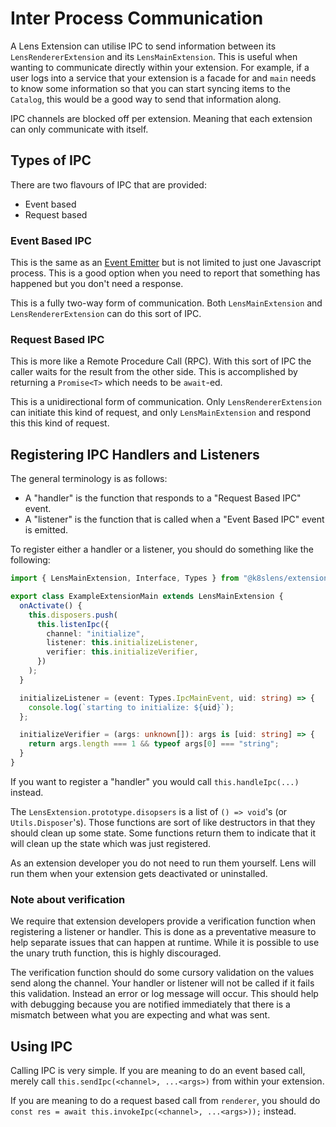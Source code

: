 # Inter Process Communication

A Lens Extension can utilise IPC to send information between its `LensRendererExtension` and its `LensMainExtension`.
This is useful when wanting to communicate directly within your extension.
For example, if a user logs into a service that your extension is a facade for and `main` needs to know some information so that you can start syncing items to the `Catalog`, this would be a good way to send that information along.

IPC channels are blocked off per extension.
Meaning that each extension can only communicate with itself.

## Types of IPC

There are two flavours of IPC that are provided:

- Event based
- Request based

### Event Based IPC

This is the same as an [Event Emitter](https://nodejs.org/api/events.html#events_class_eventemitter) but is not limited to just one Javascript process.
This is a good option when you need to report that something has happened but you don't need a response.

This is a fully two-way form of communication.
Both `LensMainExtension` and `LensRendererExtension` can do this sort of IPC.

### Request Based IPC

This is more like a Remote Procedure Call (RPC).
With this sort of IPC the caller waits for the result from the other side.
This is accomplished by returning a `Promise<T>` which needs to be `await`-ed.

This is a unidirectional form of communication.
Only `LensRendererExtension` can initiate this kind of request, and only `LensMainExtension` and respond this this kind of request.

## Registering IPC Handlers and Listeners

The general terminology is as follows:

- A "handler" is the function that responds to a "Request Based IPC" event.
- A "listener" is the function that is called when a "Event Based IPC" event is emitted.

To register either a handler or a listener, you should do something like the following:

```typescript
import { LensMainExtension, Interface, Types } from "@k8slens/extensions";

export class ExampleExtensionMain extends LensMainExtension {
  onActivate() {
    this.disposers.push(
      this.listenIpc({
        channel: "initialize",
        listener: this.initializeListener,
        verifier: this.initializeVerifier,
      })
    );
  }

  initializeListener = (event: Types.IpcMainEvent, uid: string) => {
    console.log(`starting to initialize: ${uid}`);
  };

  initializeVerifier = (args: unknown[]): args is [uid: string] => {
    return args.length === 1 && typeof args[0] === "string";
  }
}
```

If you want to register a "handler" you would call `this.handleIpc(...)` instead.

The `LensExtension.prototype.disopsers` is a list of `() => void`'s (or `Utils.Disposer`'s).
Those functions are sort of like destructors in that they should clean up some state.
Some functions return them to indicate that it will clean up the state which was just registered.

As an extension developer you do not need to run them yourself.
Lens will run them when your extension gets deactivated or uninstalled.

### Note about verification

We require that extension developers provide a verification function when registering a listener or handler.
This is done as a preventative measure to help separate issues that can happen at runtime.
While it is possible to use the unary truth function, this is highly discouraged.

The verification function should do some cursory validation on the values send along the channel.
Your handler or listener will not be called if it fails this validation.
Instead an error or log message will occur.
This should help with debugging because you are notified immediately that there is a mismatch between what you are expecting and what was sent.

## Using IPC

Calling IPC is very simple.
If you are meaning to do an event based call, merely call `this.sendIpc(<channel>, ...<args>)` from within your extension.

If you are meaning to do a request based call from `renderer`, you should do `const res = await this.invokeIpc(<channel>, ...<args>));` instead.
